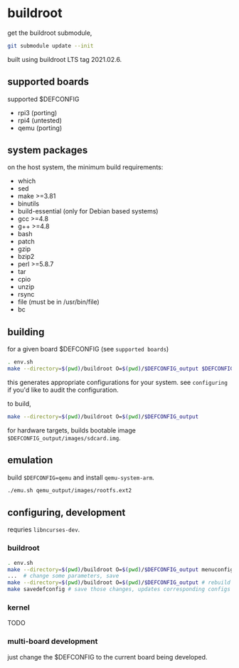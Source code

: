 # buildroot

get the buildroot submodule,

```sh
git submodule update --init
```

built using buildroot LTS tag 2021.02.6.

## supported boards
supported $DEFCONFIG
- rpi3 (porting)
- rpi4 (untested)
- qemu (porting)

## system packages
on the host system, the minimum build requirements:

- which
- sed
- make >=3.81
- binutils
- build-essential (only for Debian based systems)
- gcc >=4.8 
- g++ >=4.8
- bash
- patch
- gzip
- bzip2
- perl >=5.8.7
- tar
- cpio
- unzip
- rsync
- file (must be in /usr/bin/file)
- bc 

## building
for a given board $DEFCONFIG (see `supported boards`)

```sh
. env.sh
make --directory=$(pwd)/buildroot O=$(pwd)/$DEFCONFIG_output $DEFCONFIG_defconfig
```

this generates appropriate configurations for your system.
see `configuring` if you'd like to audit the configuration.

to build,

```sh
make --directory=$(pwd)/buildroot O=$(pwd)/$DEFCONFIG_output
```

for hardware targets, builds bootable image `$DEFCONFIG_output/images/sdcard.img`.

## emulation
build `$DEFCONFIG=qemu` and install `qemu-system-arm`.

```sh
./emu.sh qemu_output/images/rootfs.ext2
```

## configuring, development
requries `libncurses-dev`.

### buildroot
```sh
. env.sh
make --directory=$(pwd)/buildroot O=$(pwd)/$DEFCONFIG_output menuconfig
...  # change some parameters, save
make --directory=$(pwd)/buildroot O=$(pwd)/$DEFCONFIG_output # rebuild
make savedefconfig # save those changes, updates corresponding configs `accessilbility-oscilloscope/config/`.
```

### kernel
TODO

### multi-board development
just change the $DEFCONFIG to the current board being developed.
